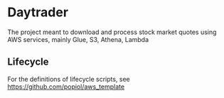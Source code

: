 # Daytrader

The project meant to download and process stock market quotes using AWS services, mainly Glue, S3, Athena, Lambda

## Lifecycle

For the definitions of lifecycle scripts, see https://github.com/popiol/aws_template

